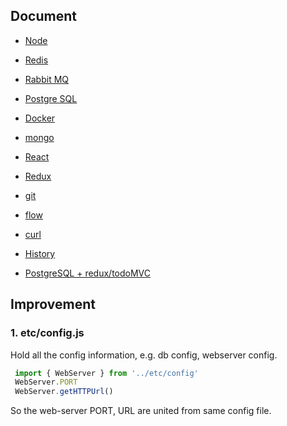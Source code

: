 ## Document

- [Node](./node.md)
- [Redis](./redis.md)
- [Rabbit MQ](./rabbitmq.md)
- [Postgre SQL](./psql.md)
- [Docker](./docker.md)
- [mongo](./mongo.md)
- [React](./react.md)
- [Redux](./redux.md)


- [git](./git.md)
- [flow](./flow.md)
- [curl](./curl.md)

- [History](./HISTORY.md)


- [PostgreSQL + redux/todoMVC](../src/psql/README.md)


## Improvement
  
### 1. etc/config.js

Hold all the config information, e.g. db config, webserver config.
```javascript
 import { WebServer } from '../etc/config'
 WebServer.PORT
 WebServer.getHTTPUrl()
```

So the web-server PORT, URL are united from same config file.

